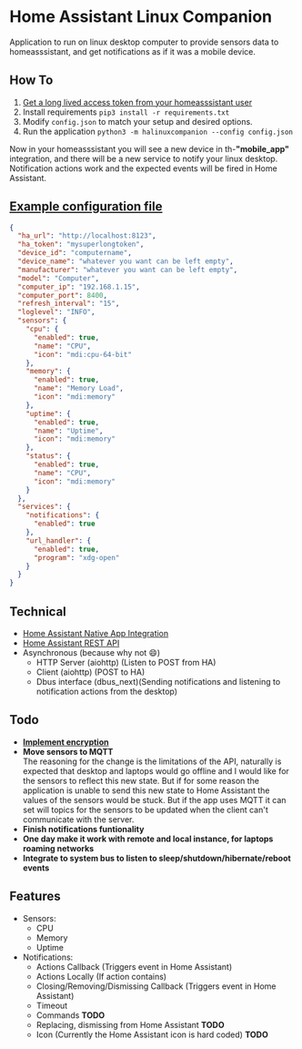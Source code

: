 # Home Assistant Linux Companion

Application to run on linux desktop computer to provide sensors data to homeasssistant, and get notifications as if it was a mobile device.

## How To

1. [Get a long lived access token from your homeasssistant user](https://www.atomicha.com/home-assistant-how-to-generate-long-lived-access-token-part-1/)
1. Install requirements `pip3 install -r requirements.txt`
1. Modify `config.json` to match your setup and desired options.
1. Run the application `python3 -m halinuxcompanion --config config.json`

Now in your homeasssistant you will see a new device in th-**"mobile_app"** integration, and there will be a new service to notify your linux desktop. Notification actions work and the expected events will be fired in Home Assistant.

## [Example configuration file](/config.json)

```json
{
  "ha_url": "http://localhost:8123",
  "ha_token": "mysuperlongtoken",
  "device_id": "computername",
  "device_name": "whatever you want can be left empty",
  "manufacturer": "whatever you want can be left empty",
  "model": "Computer",
  "computer_ip": "192.168.1.15",
  "computer_port": 8400,
  "refresh_interval": "15",
  "loglevel": "INFO",
  "sensors": {
    "cpu": {
      "enabled": true,
      "name": "CPU",
      "icon": "mdi:cpu-64-bit"
    },
    "memory": {
      "enabled": true,
      "name": "Memory Load",
      "icon": "mdi:memory"
    },
    "uptime": {
      "enabled": true,
      "name": "Uptime",
      "icon": "mdi:memory"
    },
    "status": {
      "enabled": true,
      "name": "CPU",
      "icon": "mdi:memory"
    }
  },
  "services": {
    "notifications": {
      "enabled": true
    },
    "url_handler": {
      "enabled": true,
      "program": "xdg-open"
    }
  }
}
```

## Technical

- [Home Assistant Native App Integration](https://developers.home-assistant.io/docs/api/native-app-integration)
- [Home Assistant REST API](https://developers.home-assistant.io/docs/api/rest)
- Asynchronous (because why not :smile:)
  - HTTP Server (aiohttp) (Listen to POST from HA)
  - Client (aiohttp) (POST to HA)
  - Dbus interface (dbus_next)(Sending notifications and listening to notification actions from the desktop)

## Todo

- [**Implement encryption**](https://developers.home-assistant.io/docs/api/native-app-integration/sending-data)
- **Move sensors to MQTT**  
  The reasoning for the change is the limitations of the API, naturally is expected that desktop and laptops would go offline and I would like for the sensors to reflect this new state. But if for some reason the application is unable to send this new state to Home Assistant the values of the sensors would be stuck. But if the app uses MQTT it can set will topics for the sensors to be updated when the client can't communicate with the server.
- **Finish notifications funtionality**
- **One day make it work with remote and local instance, for laptops roaming networks**
- **Integrate to system bus to listen to sleep/shutdown/hibernate/reboot events**

## Features

- Sensors:
  - CPU
  - Memory
  - Uptime
- Notifications:
  - Actions Callback (Triggers event in Home Assistant)
  - Actions Locally (If action contains)
  - Closing/Removing/Dismissing Callback (Triggers event in Home Assistant)
  - Timeout
  - Commands **TODO**
  - Replacing, dismissing from Home Assistant **TODO**
  - Icon (Currently the Home Assistant icon is hard coded) **TODO**
